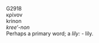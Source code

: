 <body>
  <p>G2918<br>  κρίνον  <br> krinon  <br><i>kree‘-non </i><br>Perhaps a primary word; a <i>lily:</i> - lily.<br></p>
 </body>